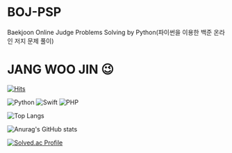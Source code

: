 # BOJ-PSP
Baekjoon Online Judge Problems Solving by Python(파이썬을 이용한 백준 온라인 저지 문제 풀이)

# JANG WOO JIN 😉

[![Hits](https://hits.seeyoufarm.com/api/count/incr/badge.svg?url=https%3A%2F%2Fgithub.com%2Fdnwls16071%2FBOJ-PSP&count_bg=%23DFC20D&title_bg=%23E412E9&icon=&icon_color=%23E7E7E7&title=hits&edge_flat=false)](https://hits.seeyoufarm.com)

![Python](https://img.shields.io/badge/Python-007396.svg?&style=for-the-badge&logo=Python&logoColor=white)
![Swift](https://img.shields.io/badge/Swift-007396.svg?&style=for-the-badge&logo=Swift&logoColor=red)
![PHP](https://img.shields.io/badge/PHP-007396.svg?&style=for-the-badge&logo=PHP&logoColor=blue)

![Top Langs](https://github-readme-stats.vercel.app/api/top-langs/?username=dnwls16071&layout=compact)

![Anurag's GitHub stats](https://github-readme-stats.vercel.app/api?username=dnwls16071&show_icons=true&theme=radical)

[![Solved.ac Profile](http://mazassumnida.wtf/api/v2/generate_badge?boj=dnwls4659)](https://solved.ac/dnwls4659/)
